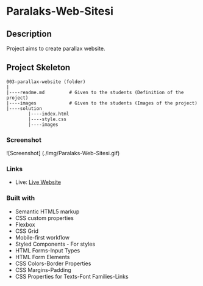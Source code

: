 # Paralaks-Web-Sitesi

## Description

Project aims to create parallax website.

## Project Skeleton

```
003-parallax-website (folder)
|
|----readme.md         # Given to the students (Definition of the project)
|----images            # Given to the students (Images of the project)
|----solution
        |----index.html
        |----style.css
        |----images
```

### Screenshot

![Screenshot] (./img/Paralaks-Web-Sitesi.gif)

### Links

- Live: [Live Website](https://gulsen06.github.io/Paralaks-Web-Sitesi/)

### Built with

- Semantic HTML5 markup
- CSS custom properties
- Flexbox
- CSS Grid
- Mobile-first workflow
- Styled Components - For styles
- HTML Forms-Input Types
- HTML Form Elements
- CSS Colors-Border Properties
- CSS Margins-Padding
- CSS Properties for Texts-Font Families-Links
